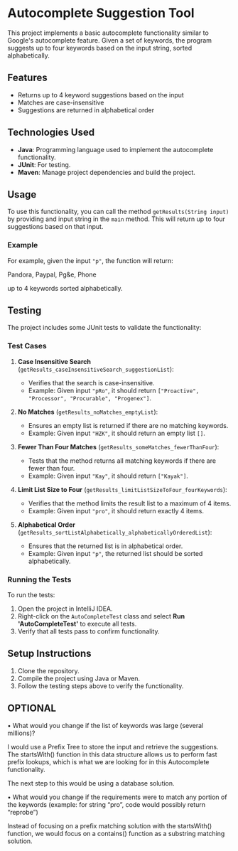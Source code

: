 # Autocomplete Suggestion Tool

This project implements a basic autocomplete functionality similar to Google's autocomplete feature. 
Given a set of keywords, the program suggests up to four keywords based on the input string, sorted alphabetically.

## Features
- Returns up to 4 keyword suggestions based on the input
- Matches are case-insensitive
- Suggestions are returned in alphabetical order

## Technologies Used
- **Java**: Programming language used to implement the autocomplete functionality.
- **JUnit**: For testing.
- **Maven**: Manage project dependencies and build the project.

## Usage

To use this functionality, you can call the method `getResults(String input)` by providing and input string in the `main` method. 
This will return up to four suggestions based on that input. 

### Example

For example, given the input `"p"`, the function will return:

Pandora, 
Paypal, 
Pg&e,
Phone

up to 4 keywords
sorted alphabetically.

## Testing

The project includes some JUnit tests to validate the functionality:

### Test Cases

1. **Case Insensitive Search** (`getResults_caseInsensitiveSearch_suggestionList`):
   - Verifies that the search is case-insensitive.
   - Example: Given input `"pRo"`, it should return `["Proactive", "Processor", "Procurable", "Progenex"]`.

2. **No Matches** (`getResults_noMatches_emptyList`):
   - Ensures an empty list is returned if there are no matching keywords.
   - Example: Given input `"HZK"`, it should return an empty list `[]`.

3. **Fewer Than Four Matches** (`getResults_someMatches_fewerThanFour`):
   - Tests that the method returns all matching keywords if there are fewer than four.
   - Example: Given input `"Kay"`, it should return `["Kayak"]`.

4. **Limit List Size to Four** (`getResults_limitListSizeToFour_fourKeywords`):
   - Verifies that the method limits the result list to a maximum of 4 items.
   - Example: Given input `"pro"`, it should return exactly 4 items.

5. **Alphabetical Order** (`getResults_sortListAlphabetically_alphabeticallyOrderedList`):
   - Ensures that the returned list is in alphabetical order.
   - Example: Given input `"p"`, the returned list should be sorted alphabetically.

### Running the Tests

To run the tests:
1. Open the project in IntelliJ IDEA.
2. Right-click on the `AutoCompleteTest` class and select **Run 'AutoCompleteTest'** to execute all tests.
3. Verify that all tests pass to confirm functionality.

## Setup Instructions
1. Clone the repository.
2. Compile the project using Java or Maven.
3. Follow the testing steps above to verify the functionality.


## OPTIONAL 
• What would you change if the list of keywords was large (several millions)?

I would use a Prefix Tree to store the input and retrieve the suggestions. 
The startsWith() function in this data structure allows us to perform fast prefix lookups, which is what we are looking for in this Autocomplete functionality.

The next step to this would be using a database solution.

• What would you change if the requirements were to match any portion of the keywords (example:
for string “pro”, code would possibly return “reprobe”)

Instead of focusing on a prefix matching solution with the startsWith() function, we would focus on a contains() function as a substring matching solution.
